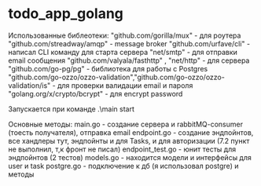 # todo_app_golang
Использованные библеотеки:
    "github.com/gorilla/mux" - для роутера
    "github.com/streadway/amqp" - message broker 
    "github.com/urfave/cli" - написал CLI команду для старта сервера
    "net/smtp" - для отправки email сообщения
    "github.com/valyala/fasthttp" , "net/http" - для сервера
    "github.com/go-pg/pg" - библиотека для работы с Postgres
    "github.com/go-ozzo/ozzo-validation","github.com/go-ozzo/ozzo-validation/is" - для проверки валидации email и пароля
    "golang.org/x/crypto/bcrypt" - для encrypt password

Запускается при команде 
  .\main start

Основные методы:
  main.go - создание сервера и rabbitMQ-consumer (тоесть получателя), отправка email
  endpoint.go - создание эндпойнтов, все хандлеры тут, эндпойнты и для Tasks, и для авторизации (7.2 пункт не выполнил, т,к фронт не писал)
  endpoint_test.go - юнит тесты для эндпойнтов (2 тестов)
  models.go - находится модели и интерфейсы для user и task
  postgre.go - подключение к дб (я использовал postgre) и методы
  
